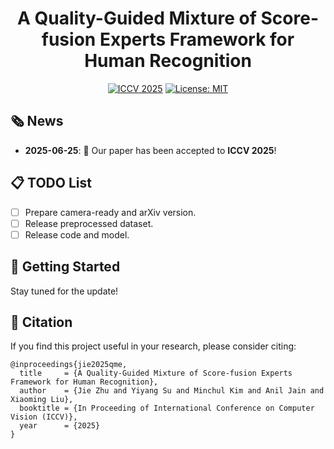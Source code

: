<div align='center'>
  
# A Quality-Guided Mixture of Score-fusion Experts Framework for Human Recognition

[![ICCV 2025](https://img.shields.io/badge/ICCV-2025-blue)](https://iccv.thecvf.com/Conferences/2025)
[![License: MIT](https://img.shields.io/badge/License-MIT-red)](https://github.com/jiezhu23/QME_ICCV25)
</div>

## 🗞️ News  
- **2025-06-25**: 🎉 Our paper has been accepted to **ICCV 2025**!  

## 📋 TODO List
- [ ] Prepare camera-ready and arXiv version.
- [ ] Release preprocessed dataset.
- [ ] Release code and model.

## 🚀 Getting Started  

Stay tuned for the update!

## 📄 Citation
If you find this project useful in your research, please consider citing:
```
@inproceedings{jie2025qme,
  title     = {A Quality-Guided Mixture of Score-fusion Experts Framework for Human Recognition},
  author    = {Jie Zhu and Yiyang Su and Minchul Kim and Anil Jain and Xiaoming Liu},
  booktitle = {In Proceeding of International Conference on Computer Vision (ICCV)},
  year      = {2025}
}
```

